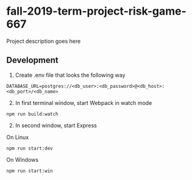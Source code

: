 # fall-2019-term-project-risk-game-667

Project description goes here

## Development

1. Create .env file that looks the following way

```
DATABASE_URL=postgres://<db_user>:<db_password>@<db_host>:<db_port>/<db_name>
```

2. In first terminal window, start Webpack in watch mode

```
npm run build:watch 
```

2. In second window, start Express 

On Linux

```
npm run start:dev 
```

On Windows

```
npm run start:win 
```